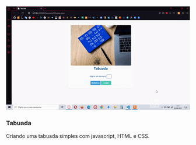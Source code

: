 <p align="center">
    <img alt="Contador" src="https://raw.githubusercontent.com/wevdiaz/Atividades_Javascript/main/exercises/Tabuada/img/tabuada.gif">
<p>

### Tabuada

Criando uma tabuada simples com javascript, HTML e CSS.
